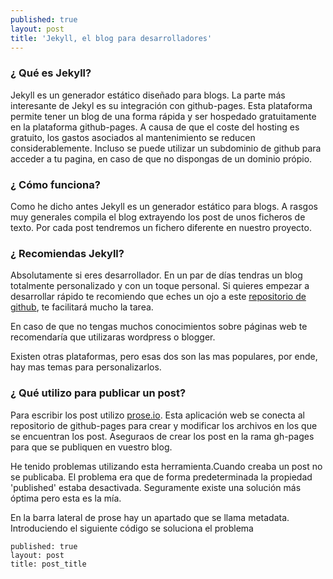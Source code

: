 ```yaml
---
published: true
layout: post
title: 'Jekyll, el blog para desarrolladores'
---
```

### ¿ Qué es Jekyll?
Jekyll es un generador estático diseñado para blogs. La parte más interesante de Jekyl es su integración con github-pages. Esta plataforma permite tener un blog de una forma rápida y ser hospedado gratuitamente en la plataforma github-pages. A causa de que el coste del hosting es gratuito, los gastos asociados al mantenimiento se reducen considerablemente. Incluso se puede utilizar un subdominio de github para acceder a tu pagina, en caso de que no dispongas de un dominio própio.

### ¿ Cómo funciona?

Como he dicho antes Jekyll es un generador estático para blogs. A rasgos muy generales compila el blog extrayendo los post de unos ficheros de texto. Por cada post tendremos un fichero diferente en nuestro proyecto.


### ¿ Recomiendas Jekyll?
Absolutamente si eres desarrollador. En un par de días tendras un blog totalmente personalizado y con un toque personal. Si quieres empezar a desarrollar rápido te recomiendo que eches un ojo a este [repositorio de github](https://github.com/adriancast/jekyll-gulp-sass-browser-sync), te facilitará mucho la tarea.

En caso de que no tengas muchos conocimientos sobre páginas web te recomendaría que utilizaras wordpress o blogger. 

Existen otras plataformas, pero esas dos son las mas populares, por ende, hay mas temas para personalizarlos.





### ¿ Qué utilizo para publicar un post?

Para escribir los post utilizo [prose.io](https://prose.io). Esta aplicación web se conecta al repositorio de github-pages para crear y modificar los archivos en los que se encuentran los post. Aseguraos de crear los post en la rama gh-pages para que se publiquen en vuestro blog.


He tenido problemas utilizando esta herramienta.Cuando creaba un post no se publicaba. El problema era que de forma predeterminada la propiedad 'published' estaba desactivada. Seguramente existe una solución más óptima pero esta es la mía.


En la barra lateral de prose hay un apartado que se llama metadata. Introduciendo el siguiente código se soluciona el problema

```
published: true
layout: post
title: post_title
```










